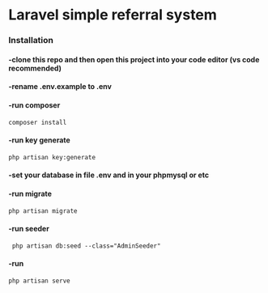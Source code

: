 # Laravel simple referral system



### Installation

#### -clone this repo and then open this project into your code editor (vs code recommended) 


#### -rename .env.example to .env
#### -run composer
```
composer install
```
#### -run key generate
```
php artisan key:generate
```
#### -set your database in file .env and in your phpmysql or etc

#### -run migrate
```
php artisan migrate
```

#### -run seeder
```
 php artisan db:seed --class="AdminSeeder"
```

#### -run 
```
php artisan serve
```
